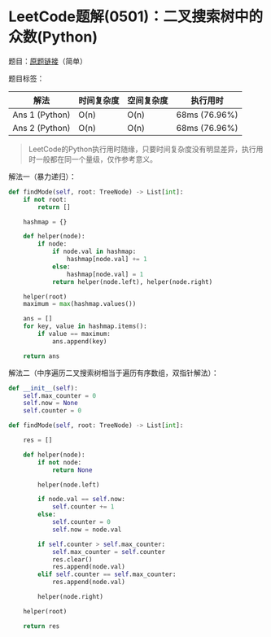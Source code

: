 # LeetCode题解(0501)：二叉搜索树中的众数(Python)

题目：[原题链接](https://leetcode-cn.com/problems/find-mode-in-binary-search-tree/)（简单）

题目标签：

| 解法           | 时间复杂度 | 空间复杂度 | 执行用时      |
| -------------- | ---------- | ---------- | ------------- |
| Ans 1 (Python) | O(n)       | O(n)       | 68ms (76.96%) |
| Ans 2 (Python) | O(n)       | O(n)       | 68ms (76.96%) |

>  LeetCode的Python执行用时随缘，只要时间复杂度没有明显差异，执行用时一般都在同一个量级，仅作参考意义。

解法一（暴力递归）：

```python
def findMode(self, root: TreeNode) -> List[int]:
    if not root:
        return []

    hashmap = {}

    def helper(node):
        if node:
            if node.val in hashmap:
                hashmap[node.val] += 1
            else:
                hashmap[node.val] = 1
            return helper(node.left), helper(node.right)

    helper(root)
    maximum = max(hashmap.values())

    ans = []
    for key, value in hashmap.items():
        if value == maximum:
            ans.append(key)

    return ans
```

解法二（中序遍历二叉搜索树相当于遍历有序数组，双指针解法）：

```python
def __init__(self):
    self.max_counter = 0
    self.now = None
    self.counter = 0

def findMode(self, root: TreeNode) -> List[int]:

    res = []

    def helper(node):
        if not node:
            return None

        helper(node.left)

        if node.val == self.now:
            self.counter += 1
        else:
            self.counter = 0
            self.now = node.val

        if self.counter > self.max_counter:
            self.max_counter = self.counter
            res.clear()
            res.append(node.val)
        elif self.counter == self.max_counter:
            res.append(node.val)

        helper(node.right)

    helper(root)

    return res
```